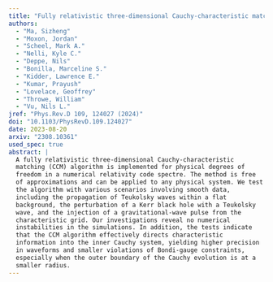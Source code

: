 ```yaml
---
title: "Fully relativistic three-dimensional Cauchy-characteristic matching for physical degrees of freedom"
authors:
  - "Ma, Sizheng"
  - "Moxon, Jordan"
  - "Scheel, Mark A."
  - "Nelli, Kyle C."
  - "Deppe, Nils"
  - "Bonilla, Marceline S."
  - "Kidder, Lawrence E."
  - "Kumar, Prayush"
  - "Lovelace, Geoffrey"
  - "Throwe, William"
  - "Vu, Nils L."
jref: "Phys.Rev.D 109, 124027 (2024)"
doi: "10.1103/PhysRevD.109.124027"
date: 2023-08-20
arxiv: "2308.10361"
used_spec: true
abstract: |
  A fully relativistic three-dimensional Cauchy-characteristic
  matching (CCM) algorithm is implemented for physical degrees of
  freedom in a numerical relativity code spectre. The method is free
  of approximations and can be applied to any physical system. We test
  the algorithm with various scenarios involving smooth data,
  including the propagation of Teukolsky waves within a flat
  background, the perturbation of a Kerr black hole with a Teukolsky
  wave, and the injection of a gravitational-wave pulse from the
  characteristic grid. Our investigations reveal no numerical
  instabilities in the simulations. In addition, the tests indicate
  that the CCM algorithm effectively directs characteristic
  information into the inner Cauchy system, yielding higher precision
  in waveforms and smaller violations of Bondi-gauge constraints,
  especially when the outer boundary of the Cauchy evolution is at a
  smaller radius.
---
```

